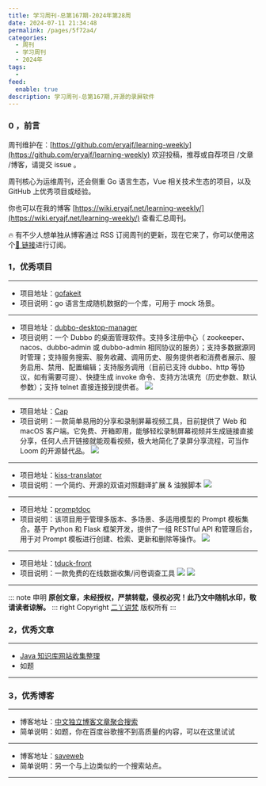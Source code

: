 ```yaml
---
title: 学习周刊-总第167期-2024年第28周
date: 2024-07-11 21:34:48
permalink: /pages/5f72a4/
categories:
  - 周刊
  - 学习周刊
  - 2024年
tags:
  -
feed:
  enable: true
description: 学习周刊-总第167期,开源的录屏软件
---
```


### 0 ，前言

周刊维护在：[https://github.com/eryajf/learning-weekly](https://github.com/eryajf/learning-weekly) 欢迎投稿，推荐或自荐项目 /文章 /博客，请提交 issue 。

周刊核心为运维周刊，还会侧重 Go 语言生态，Vue 相关技术生态的项目，以及 GitHub 上优秀项目或经验。

你也可以在我的博客 [https://wiki.eryajf.net/learning-weekly/](https://wiki.eryajf.net/learning-weekly/) 查看汇总周刊。

🔥 有不少人想单独从博客通过 RSS 订阅周刊的更新，现在它来了，你可以使用这个[🔗 链接](https://wiki.eryajf.net/learning-weekly.xml)进行订阅。

### 1，优秀项目

---

- 项目地址：[gofakeit](https://github.com/brianvoe/gofakeit)
- 项目说明：go 语言生成随机数据的一个库，可用于 mock 场景。

---

- 项目地址：[dubbo-desktop-manager](https://github.com/qiaolin-li/dubbo-desktop-manager)
- 项目说明：一个 Dubbo 的桌面管理软件。支持多注册中心（ zookeeper、nacos、dubbo-admin 或 dubbo-admin 相同协议的服务）；支持多数据源同时管理；支持服务搜索、服务收藏、调用历史、服务提供者和消费者展示、服务启用、禁用、配置编辑；支持服务调用（目前已支持 dubbo、http 等协议，如有需要可提）、快捷生成 invoke 命令、支持方法填充（历史参数、默认参数）；支持 telnet 直接连接到提供者。
  ![](https://t.eryajf.net/imgs/2024/05/1716251834972.webp)

---

- 项目地址：[Cap](https://github.com/CapSoftware/Cap)
- 项目说明：一款简单易用的分享和录制屏幕视频工具，目前提供了 Web 和 macOS 客户端。它免费、开箱即用，能够轻松录制屏幕视频并生成链接直接分享，任何人点开链接就能观看视频，极大地简化了录屏分享流程，可当作 Loom 的开源替代品。
  ![](https://t.eryajf.net/imgs/2024/05/1716252068931.webp)

---

- 项目地址：[kiss-translator](https://github.com/fishjar/kiss-translator)
- 项目说明：一个简约、开源的双语对照翻译扩展 & 油猴脚本
  ![](https://t.eryajf.net/imgs/2024/05/1716298387940.webp)

---

- 项目地址：[promptdoc](https://github.com/worldwonderer/promptdoc)
- 项目说明：该项目用于管理多版本、多场景、多适用模型的 Prompt 模板集合。基于 Python 和 Flask 框架开发，提供了一组 RESTful API 和管理后台，用于对 Prompt 模板进行创建、检索、更新和删除等操作。
  ![](https://t.eryajf.net/imgs/2024/05/1716364124012.webp)

---

- 项目地址：[tduck-front](https://github.com/TDuckCloud/tduck-front)
- 项目说明：一款免费的在线数据收集/问卷调查工具
  ![](https://t.eryajf.net/imgs/2024/05/1716387363679.webp)
  ![](https://t.eryajf.net/imgs/2024/05/1716387373791.webp)

---

::: note 申明
**原创文章<Badge text='eryajf' />，未经授权，严禁转载，侵权必究！此乃文中随机水印，敬请读者谅解。**
::: right
Copyright [二丫讲梵](https://wiki.eryajf.net) 版权所有
:::

### 2，优秀文章

---

- [Java 知识库网站收集整理](https://www.wxy97.com/archives/0248581d-12c6-4468-a04f-c8824faa7118)
- 如题

---

### 3，优秀博客

---

- 博客地址：[中文独立博客文章聚合搜索](https://utopiablog.cn/#/)
- 简单说明：如题，你在百度谷歌搜不到高质量的内容，可以在这里试试

---

- 博客地址：[saveweb](https://search.save-web.org/)
- 简单说明：另一个与上边类似的一个搜索站点。

---
